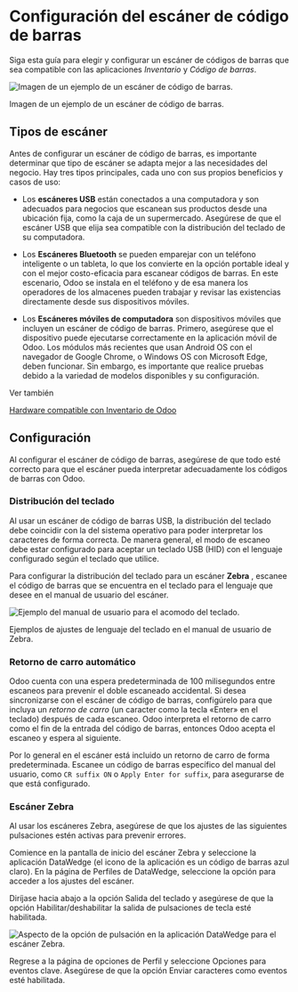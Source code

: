# Configuración del escáner de código de barras

Siga esta guía para elegir y configurar un escáner de códigos de barras que
sea compatible con las aplicaciones _Inventario_ y _Código de barras_.

![Imagen de un ejemplo de un escáner de código de
barras.](../../../../_images/barcode-scanner.png)

Imagen de un ejemplo de un escáner de código de barras.

## Tipos de escáner

Antes de configurar un escáner de código de barras, es importante determinar
que tipo de escáner se adapta mejor a las necesidades del negocio. Hay tres
tipos principales, cada uno con sus propios beneficios y casos de uso:

  * Los **escáneres USB** están conectados a una computadora y son adecuados para negocios que escanean sus productos desde una ubicación fija, como la caja de un supermercado. Asegúrese de que el escáner USB que elija sea compatible con la distribución del teclado de su computadora.

  * Los **Escáneres Bluetooth** se pueden emparejar con un teléfono inteligente o un tableta, lo que los convierte en la opción portable ideal y con el mejor costo-eficacia para escanear códigos de barras. En este escenario, Odoo se instala en el teléfono y de esa manera los operadores de los almacenes pueden trabajar y revisar las existencias directamente desde sus dispositivos móviles.

  * Los **Escáneres móviles de computadora** son dispositivos móviles que incluyen un escáner de código de barras. Primero, asegúrese que el dispositivo puede ejecutarse correctamente en la aplicación móvil de Odoo. Los módulos más recientes que usan Android OS con el navegador de Google Chrome, o Windows OS con Microsoft Edge, deben funcionar. Sin embargo, es importante que realice pruebas debido a la variedad de modelos disponibles y su configuración.

Ver también

[Hardware compatible con Inventario de
Odoo](https://www.odoo.com/app/inventory-hardware)

## Configuración

Al configurar el escáner de código de barras, asegúrese de que todo esté
correcto para que el escáner pueda interpretar adecuadamente los códigos de
barras con Odoo.

### Distribución del teclado

Al usar un escáner de código de barras USB, la distribución del teclado debe
coincidir con la del sistema operativo para poder interpretar los caracteres
de forma correcta. De manera general, el modo de escaneo debe estar
configurado para aceptar un teclado USB (HID) con el lenguaje configurado
según el teclado que utilice.

Para configurar la distribución del teclado para un escáner **Zebra** ,
escanee el código de barras que se encuentra en el teclado para el lenguaje
que desee en el manual de usuario del escáner.

![Ejemplo del manual de usuario para el acomodo del
teclado.](../../../../_images/keyboard-barcode.png)

Ejemplos de ajustes de lenguaje del teclado en el manual de usuario de Zebra.

### Retorno de carro automático

Odoo cuenta con una espera predeterminada de 100 milisegundos entre escaneos
para prevenir el doble escaneado accidental. Si desea sincronizarse con el
escáner de código de barras, configúrelo para que incluya un _retorno de
carro_ (un caracter como la tecla «Enter» en el teclado) después de cada
escaneo. Odoo interpreta el retorno de carro como el fin de la entrada del
código de barras, entonces Odoo acepta el escaneo y espera al siguiente.

Por lo general en el escáner está incluido un retorno de carro de forma
predeterminada. Escanee un código de barras específico del manual del usuario,
como `CR suffix ON` o `Apply Enter for suffix`, para asegurarse de que está
configurado.

### Escáner Zebra

Al usar los escáneres Zebra, asegúrese de que los ajustes de las siguientes
pulsaciones estén activas para prevenir errores.

Comience en la pantalla de inicio del escáner Zebra y seleccione la aplicación
DataWedge (el icono de la aplicación es un código de barras azul claro). En la
página de Perfiles de DataWedge, seleccione la opción para acceder a los
ajustes del escáner.

Diríjase hacia abajo a la opción Salida del teclado y asegúrese de que la
opción Habilitar/deshabilitar la salida de pulsaciones de tecla esté
habilitada.

![Aspecto de la opción de pulsación en la aplicación DataWedge para el escáner
Zebra.](../../../../_images/enable-keystroke.png)

Regrese a la página de opciones de Perfil y seleccione Opciones para eventos
clave. Asegúrese de que la opción Enviar caracteres como eventos esté
habilitada.

